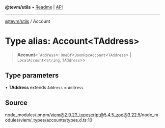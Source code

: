 **@tevm/utils** • [Readme](../README.md) \| [API](../globals.md)

***

[@tevm/utils](../README.md) / Account

# Type alias: Account\<TAddress\>

> **Account**\<`TAddress`\>: `OneOf`\<`JsonRpcAccount`\<`TAddress`\> \| `LocalAccount`\<`string`, `TAddress`\>\>

## Type parameters

• **TAddress** extends `Address` = `Address`

## Source

node\_modules/.pnpm/viem@2.9.23\_typescript@5.4.5\_zod@3.22.5/node\_modules/viem/\_types/accounts/types.d.ts:10
